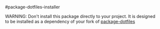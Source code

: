 #package-dotfiles-installer

WARNING: Don't install this package directly to your project. It is designed to be installed as a dependency of your fork of [package-dotfiles](https://github.com/colingourlay/package-dotfiles)
